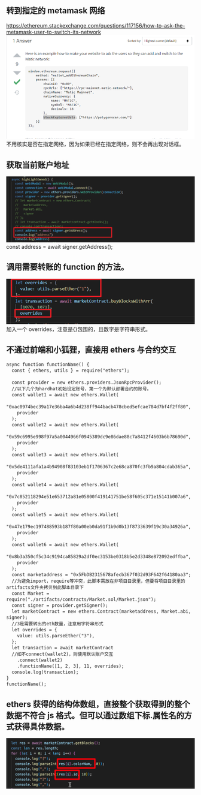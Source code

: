## 转到指定的 metamask 网络

https://ethereum.stackexchange.com/questions/117156/how-to-ask-the-metamask-user-to-switch-its-network  
![](./img/2022-05-17-10-07-55.png)  
不用核实是否在指定网络，因为如果已经在指定网络，则不会再出现对话框。

## 获取当前账户地址

![](./img/2022-05-18-13-59-41.png)  
const address = await signer.getAddress();

## 调用需要转账的 function 的方法。

![](./img/2022-05-19-14-44-28.png)  
加入一个 overrides，注意是{}包围的，且数字是字符串形式。

## 不通过前端和小狐狸，直接用 ethers 与合约交互

```
async function functionName() {
  const { ethers, utils } = require("ethers");

  const provider = new ethers.providers.JsonRpcProvider();
  //以下几个为hardhat初始设定账号，第一个为默认部署合约的账号。
  const wallet1 = await new ethers.Wallet(
    "0xac0974bec39a17e36ba4a6b4d238ff944bacb478cbed5efcae784d7bf4f2ff80",
    provider
  );
  const wallet2 = await new ethers.Wallet(
    "0x59c6995e998f97a5a0044966f0945389dc9e86dae88c7a8412f4603b6b78690d",
    provider
  );
  const wallet3 = await new ethers.Wallet(
    "0x5de4111afa1a4b94908f83103eb1f1706367c2e68ca870fc3fb9a804cdab365a",
    provider
  );
  const wallet4 = await new ethers.Wallet(
    "0x7c852118294e51e653712a81e05800f419141751be58f605c371e15141b007a6",
    provider
  );
  const wallet5 = await new ethers.Wallet(
    "0x47e179ec197488593b187f80a00eb0da91f1b9d0b13f8733639f19c30a34926a",
    provider
  );
  const wallet6 = await new ethers.Wallet(
    "0x8b3a350cf5c34c9194ca85829a2df0ec3153be0318b5e2d3348e872092edffba",
    provider
  );
  const marketaddress = "0x5FbDB2315678afecb367f032d93F642f64180aa3";
  //为避免import，require等冲突，此脚本需放在非项目目录里，但要将项目目录里的artifacts文件夹拷贝到此脚本目录下
  const Market = require("./artifacts/contracts/Market.sol/Market.json");
  const signer = provider.getSigner();
  let marketContract = new ethers.Contract(marketaddress, Market.abi, signer);
  //3是需要转出的eth数量，注意用字符串形式
  let overrides = {
    value: utils.parseEther("3"),
  };
  let transaction = await marketContract
  //如不connect(wallet2)，则使用默认账户交互
    .connect(wallet2)
    .functionName([1, 2, 3], 11, overrides);
  console.log(transaction);
}
functionName();

```

## ethers 获得的结构体数组，直接整个获取得到的整个数据不符合 js 格式。但可以通过数组下标.属性名的方式获得具体数据。

![](./img/2022-07-14-16-05-26.png)
